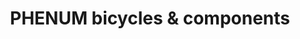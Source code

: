 ---
title: "PHENUM bicycles & components"
url: /lausen/phenum-bicycles-und-components/
shop: Fahrrad
---